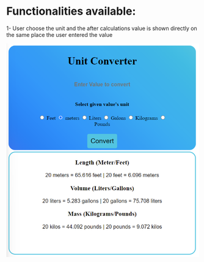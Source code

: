 <h1>Functionalities available:</h1>
<p>
1- User choose the unit and the after calculations value is shown directly on the same place the user entered the value
</p>

<img  src ="./demo.png"  align="center">